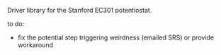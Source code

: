 Driver library for the Stanford EC301 potentiostat.

to do:
* fix the potential step triggering weirdness (emailed SRS) or provide workaround

